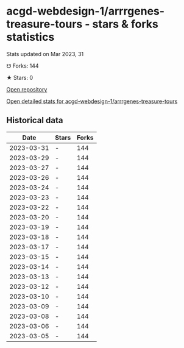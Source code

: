 # acgd-webdesign-1/arrrgenes-treasure-tours - stars & forks statistics

Stats updated on Mar 2023, 31

☋ Forks: 144

★ Stars: 0

[Open repository](https://github.com/acgd-webdesign-1/arrrgenes-treasure-tours)

[Open detailed stats for acgd-webdesign-1/arrrgenes-treasure-tours](https://reviewgithub.com/rep/acgd-webdesign-1/arrrgenes-treasure-tours)

## Historical data
| Date | Stars | Forks |
|------|-------|-------|
| 2023-03-31 | - | 144 | 
| 2023-03-29 | - | 144 | 
| 2023-03-27 | - | 144 | 
| 2023-03-26 | - | 144 | 
| 2023-03-24 | - | 144 | 
| 2023-03-23 | - | 144 | 
| 2023-03-22 | - | 144 | 
| 2023-03-20 | - | 144 | 
| 2023-03-19 | - | 144 | 
| 2023-03-18 | - | 144 | 
| 2023-03-17 | - | 144 | 
| 2023-03-15 | - | 144 | 
| 2023-03-14 | - | 144 | 
| 2023-03-13 | - | 144 | 
| 2023-03-12 | - | 144 | 
| 2023-03-10 | - | 144 | 
| 2023-03-09 | - | 144 | 
| 2023-03-08 | - | 144 | 
| 2023-03-06 | - | 144 | 
| 2023-03-05 | - | 144 | 

